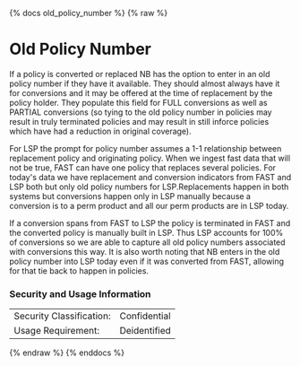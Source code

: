 {% docs old_policy_number %}
{% raw %}

<a name="old_policy_number"></a>
# Old Policy Number
If a policy is converted or replaced NB has the option to enter in an old policy number if they have 
it available. They should almost always have it for conversions and it may be offered at the time of 
replacement by the policy holder. They populate this field for FULL conversions as well as PARTIAL 
conversions (so tying to the old policy number in policies may result in truly terminated policies 
and may result in still inforce policies which have had a reduction in original coverage). 

For LSP the prompt for policy number assumes a 1-1 relationship between replacement policy and 
originating policy. When we ingest fast data that will not be true, FAST can have one policy that 
replaces several policies.  For today's data we have replacement and conversion indicators from FAST 
and LSP both but only old policy numbers for LSP.Replacements happen in both systems but conversions 
happen only in LSP manually because a conversion is to a perm product and all our perm products are 
in LSP today. 

If a conversion spans from FAST to LSP the policy is terminated in FAST and the converted policy is 
manually built in LSP. Thus LSP accounts for 100% of conversions so we are able to capture all old 
policy numbers associated with conversions this way.  It is also worth noting that NB enters in the 
old policy number into LSP today even if it was converted from FAST, allowing for that tie back to 
happen in policies.

### Security and Usage Information
|     |     |
| --- | --- |
|Security Classification:| Confidential |
|Usage Requirement:      | Deidentified |

{% endraw %}
{% enddocs %}